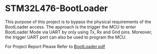 # STM32L476-BootLoader
This purpose of this project is to bypass the physical requirements of the BootLoader access. The approach is the trigger the MCU to enter BootLoader Mode via UART by only using Tx, Rx and Gnd pins. Moreover, the trigger UART port can also be used to program the MCU.

For Project Report Please Refer to [BootLoader.pdf](AtaberkOKLU.github.io/STM32L476-BootLoader/Bootloader.pdf)
